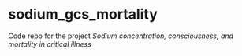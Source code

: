# sodium_gcs_mortality
Code repo for the project _Sodium concentration, consciousness, and mortality in critical illness_
